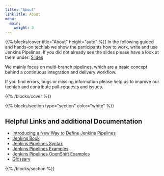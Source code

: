 ```yaml
---
title: "About"
linkTitle: About
menu:
  main:
    weight: 3
---
```


{{% blocks/cover title="About" height="auto" %}}
In the following guided and hands-on techlab we show the participants how to work, write and use Jenkins Pipelines.
If you did not already see the slides please have a look at them under: [Slides](https://puzzle.github.io/jenkins-techlab/#/)

We mainly focus on multi-branch pipelines, which are a basic concept behind a continuous integration and delivery workflow.

If you find errors, bugs or missing information please help us to improve our techlab and contribute pull-requests and issues.

{{% /blocks/cover %}}

{{% blocks/section type="section" color="white" %}}


## Helpful Links and additional Documentation

* [Introducing a New Way to Define Jenkins Pipelines](https://www.cloudbees.com/sites/default/files/2016-jenkins-world-introducing_a_new_way_to_define_jenkins_pipelines_1.pdf)
* [Jenkins Book](https://jenkins.io/doc/book/)
* [Jenkins Pipelines Syntax](https://jenkins.io/doc/book/pipeline/syntax/)
* [Jenkins Pipelines Examples](https://jenkins.io/doc/pipeline/examples/)
* [Jenkins Pipelines OpenShift Examples](https://github.com/openshift/origin/tree/master/examples/jenkins/pipeline)
* [Glossary](https://jenkins.io/doc/book/glossary/)


{{% /blocks/section %}}
